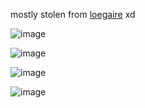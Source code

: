 mostly stolen from [loegaire](https://github.com/loegaire) xd

![image](https://github.com/user-attachments/assets/bf895f45-331c-4d14-9678-4451d1d53ce1)

![image](https://github.com/user-attachments/assets/94741d90-447f-485e-81dd-045f89312722)

![image](https://github.com/user-attachments/assets/266df598-09d3-42c2-83a0-2e012eb6d61d)

![image](https://github.com/user-attachments/assets/527456ec-5222-45c3-96e8-f0f55b5ddd57) 









